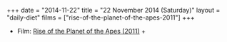 +++
date = "2014-11-22"
title = "22 November 2014 (Saturday)"
layout = "daily-diet"
films = ["rise-of-the-planet-of-the-apes-2011"]
+++

<ul>
<li class="entry films">Film: <a href="/films/rise-of-the-planet-of-the-apes-2011">Rise of the Planet of the Apes (2011)</a> +</li>
</ul>